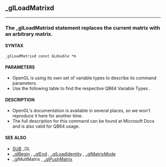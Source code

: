 ## _glLoadMatrixd
---

### The _glLoadMatrixd statement replaces the current matrix with an arbitrary matrix.

#### SYNTAX

`_glLoadMatrixd const GLdouble *m`

#### PARAMETERS
* OpenGL is using its own set of variable types to describe its command parameters.
* Use the following table to find the respective QB64 Variable Types .


#### DESCRIPTION
* OpenGL's documentation is available in several places, so we won't reproduce it here for another time.
* The full description for this command can be found at Microsoft Docs and is also valid for QB64 usage.


#### SEE ALSO
* [SUB](./SUB.md) _GL
* [_glBegin](./_glBegin.md) , [_glEnd](./_glEnd.md) , [_glLoadIdentity](./_glLoadIdentity.md) , [_glMatrixMode](./_glMatrixMode.md)
* _glMultMatrix , [_glPushMatrix](./_glPushMatrix.md)
